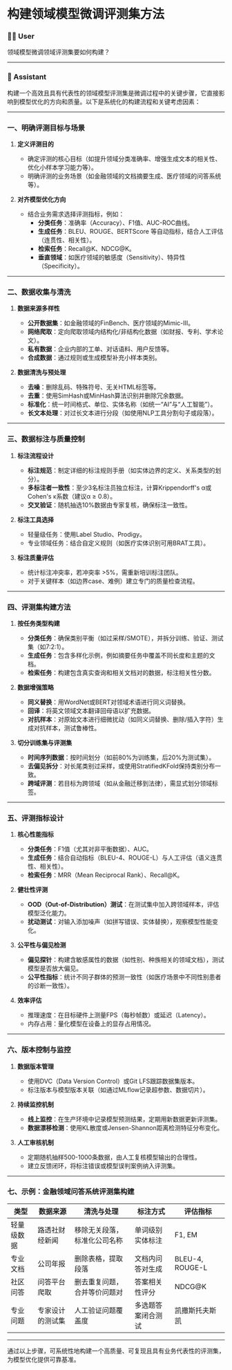 # 构建领域模型微调评测集方法

### 🧑‍💻 User

领域模型微调领域评测集要如何构建？

---

### 🤖 Assistant

构建一个高效且具有代表性的领域模型评测集是微调过程中的关键步骤，它直接影响到模型优化的方向和质量。以下是系统化的构建流程和关键考虑因素：

---

### **一、明确评测目标与场景**
1. **定义评测目的**  
   - 确定评测的核心目标（如提升领域分类准确率、增强生成文本的相关性、优化小样本学习能力等）。
   - 明确评测的业务场景（如金融领域的文档摘要生成、医疗领域的问答系统等）。

2. **对齐模型优化方向**  
   - 结合业务需求选择评测指标，例如：
     - **分类任务**：准确率（Accuracy）、F1值、AUC-ROC曲线。
     - **生成任务**：BLEU、ROUGE、BERTScore 等自动指标，结合人工评估（连贯性、相关性）。
     - **检索任务**：Recall@K、NDCG@K。
     - **垂直领域**：如医疗领域的敏感度（Sensitivity）、特异性（Specificity）。

---

### **二、数据收集与清洗**
1. **数据来源多样性**  
   - **公开数据集**：如金融领域的FinBench、医疗领域的Mimic-III。
   - **网络爬取**：定向爬取领域内结构化/非结构化数据（如财报、专利、学术论文）。
   - **私有数据**：企业内部的工单、对话语料、用户反馈等。
   - **合成数据**：通过规则或生成模型补充小样本类别。

2. **数据清洗与预处理**  
   - **去噪**：删除乱码、特殊符号、无关HTML标签等。
   - **去重**：使用SimHash或MinHash算法识别并删除冗余数据。
   - **标准化**：统一时间格式、单位、实体名称（如统一“AI”与“人工智能”）。
   - **长文本处理**：对过长文本进行分段（如使用NLP工具分割句子或段落）。

---

### **三、数据标注与质量控制**
1. **标注流程设计**  
   - **标注规范**：制定详细的标注规则手册（如实体边界的定义、关系类型的划分）。
   - **多标注者一致性**：至少3名标注员独立标注，计算Krippendorff's α或Cohen's κ系数（建议α ≥ 0.8）。
   - **交叉验证**：随机抽选10%数据由专家复核，确保标注一致性。

2. **标注工具选择**  
   - 轻量级任务：使用Label Studio、Prodigy。
   - 专业领域任务：结合自定义规则（如医疗实体识别可用BRAT工具）。

3. **标注质量评估**  
   - 统计标注冲突率，若冲突率 >5%，需重新培训标注团队。
   - 对于关键样本（如边界case、难例）建立专门的质量检查流程。

---

### **四、评测集构建方法**
1. **按任务类型构建**  
   - **分类任务**：确保类别平衡（如过采样/SMOTE），并拆分训练、验证、测试集（如7:2:1）。
   - **生成任务**：包含多样化示例，例如摘要任务中覆盖不同长度和主题的文档。
   - **检索任务**：构建包含真实查询和相关文档对的数据，标注相关性分数。

2. **数据增强策略**  
   - **同义替换**：用WordNet或BERT对领域术语进行同义词替换。
   - **回译**：将英文领域文本翻译回母语以扩充数据。
   - **对抗样本**：对原始文本进行细微扰动（如同义词替换、删除/插入字符）生成对抗样本，测试鲁棒性。

3. **切分训练集与评测集**  
   - **时间序列数据**：按时间划分（如前80%为训练集，后20%为测试集）。
   - **去偏见拆分**：对长尾类别过采样，或使用StratifiedKFold保持类别分布一致。
   - **跨域评测**：若目标为跨领域（如从金融迁移到法律），需显式划分领域标签。

---

### **五、评测指标设计**
1. **核心性能指标**  
   - **分类任务**：F1值（尤其对非平衡数据）、AUC。
   - **生成任务**：结合自动指标（BLEU-4、ROUGE-L）与人工评估（语义连贯性、相关性）。
   - **检索任务**：MRR（Mean Reciprocal Rank）、Recall@K。

2. **健壮性评测**  
   - **OOD（Out-of-Distribution）测试**：在测试集中加入跨领域样本，评估模型泛化能力。
   - **扰动测试**：对输入添加噪声（如拼写错误、实体替换），观察模型性能变化。

3. **公平性与偏见检测**  
   - **偏见探针**：构建含敏感属性的数据（如性别、种族相关的领域文档），测试模型是否放大偏见。
   - **公平性指标**：统计不同子群体的预测一致性（如医疗场景中不同性别患者的诊断一致性）。

4. **效率评估**  
   - 推理速度：在目标硬件上测量FPS（每秒帧数）或延迟（Latency）。
   - 内存占用：量化模型在设备上的显存占用情况。

---

### **六、版本控制与监控**
1. **数据版本管理**  
   - 使用DVC（Data Version Control）或Git LFS跟踪数据集版本。
   - 标注版本与模型版本关联（如通过MLflow记录超参数、数据切片）。

2. **持续监控机制**  
   - **线上监控**：在生产环境中记录模型预测结果，定期用新数据更新评测集。
   - **数据漂移检测**：使用KL散度或Jensen-Shannon距离检测特征分布变化。

3. **人工审核机制**  
   - 定期随机抽样500-1000条数据，由人工复核模型输出的合理性。
   - 建立反馈闭环，将标注错误或模型误判案例纳入评测集。

---

### **七、示例：金融领域问答系统评测集构建**
| 类型       | 数据来源         | 清洗与处理                     | 标注方式           | 评估指标         |
|------------|------------------|--------------------------------|--------------------|------------------|
| 轻量级数据 | 路透社财经新闻   | 移除无关段落，标准化公司名称   | 单词级别实体标注   | F1, EM           |
| 专业文档   | 公司年报         | 删除表格，提取段落             | 文档内问答对生成   | BLEU-4, ROUGE-L  |
| 社区问答   | 问答平台爬取     | 删去重复问题，合并等价问题对   | 答案相关性评分     | NDCG@K          |
| 专业问题   | 专家设计的测试集 | 人工验证问题覆盖度             | 多选题答案闭合测试 |凯撒斯托夫斯凯 | 准确率、AUC  |

---

通过以上步骤，可系统性地构建一个高质量、可复现且具有业务代表性的评测集，为模型优化提供可靠基准。